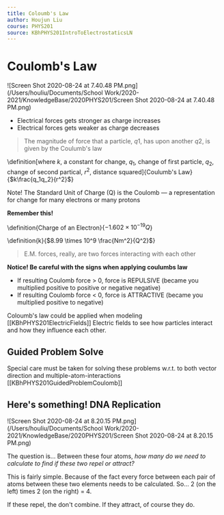 ```yaml
---
title: Coloumb's Law
author: Houjun Liu
course: PHYS201
source: KBhPHYS201IntroToElectrostaticsLN
---
```


# Coulomb's Law

![Screen Shot 2020-08-24 at 7.40.48 PM.png](/Users/houliu/Documents/School Work/2020-2021/KnowledgeBase/2020PHYS201/Screen Shot 2020-08-24 at 7.40.48 PM.png)

* Electrical forces gets stronger as charge increases
* Electrical forces gets weaker as charge decreases

> The magnitude of force that a particle, $q1$, has upon another $q2$, is given by the Coulumb's law

\definition[where $k$, a constant for change, $q_1$, change of first particle, $q_2$, change of second partical, $r^2$, distance squared]{Coulumb's Law}{$k\frac{q_1q_2}{r^2}$}

Note! The Standard Unit of Charge (Q) is the Coulomb — a representation for change for many electrons or many protons

**Remember this!**

\definition{Charge of an Electron}{$-1.602 \times 10^{-19} Q$}

\definition{k}{$8.99 \times 10^9 \frac{Nm^2}{Q^2}$}

> E.M. forces, really, are two forces interacting with each other

**Notice! Be careful with the signs when applying coulumbs law**

* If resulting Coulomb force > 0, force is REPULSIVE (became you multiplied positive to positive or negative negative)
* If resulting Coulomb force < 0, force is ATTRACTIVE (became you multiplied positive to negative)

Coloumb's law could be applied when modeling [[KBhPHYS201ElectricFields]] Electric fields to see how particles interact and how they influence each other.

## Guided Problem Solve

Special care must be taken for solving these problems w.r.t. to both vector direction and multiple-atom-interactions [[KBhPHYS201GuidedProblemCoulomb]]


## Here's something! DNA Replication

![Screen Shot 2020-08-24 at 8.20.15 PM.png](/Users/houliu/Documents/School Work/2020-2021/KnowledgeBase/2020PHYS201/Screen Shot 2020-08-24 at 8.20.15 PM.png)

The question is… Between these four atoms, _how many do we need to calculate to find if these two repel or attract?_

This is fairly simple. Because of the fact every force between each pair of atoms between these two elements needs to be calculated. So… 2 (on the left) times 2 (on the right) = 4.

If these repel, the don't combine. If they attract, of course they do.
